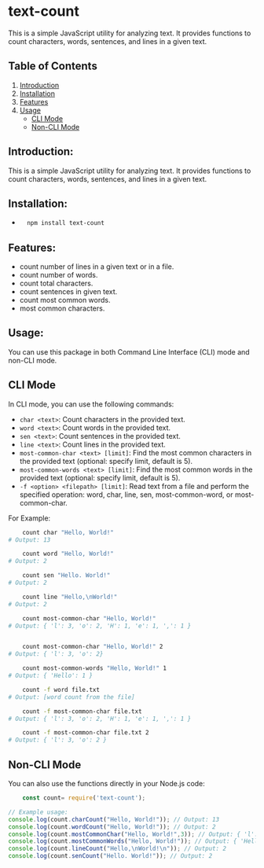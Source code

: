 # text-count
This is a simple JavaScript utility for analyzing text. It provides functions to count characters, words, sentences, and lines in a given text.

## Table of Contents

1. [Introduction](#Introduction)
2. [Installation](#Installation)
3. [Features](#Features)
4. [Usage](#Usage)
    - [CLI Mode](#Cli-mode)
    - [Non-CLI Mode](#Non-cli-mode)

## Introduction:

This is a simple JavaScript utility for analyzing text. It provides functions to count characters, words, sentences, and lines in a given text.


## Installation:

- ```bash
    npm install text-count
    ```

## Features:
- count number of lines in a given text or in a file.
- count number of words.
- count total characters.
- count sentences in given text.
- count most common words.
- most common characters.

## Usage:
You can use this package in both Command Line Interface (CLI) mode and non-CLI mode.

## CLI Mode

In CLI mode, you can use the following commands:

- `char <text>`: Count characters in the provided text.
- `word <text>`: Count words in the provided text.
- `sen <text>`: Count sentences in the provided text.
- `line <text>`: Count lines in the provided text.
- `most-common-char <text> [limit]`: Find the most common characters in the provided text (optional: specify limit, default is 5).
- `most-common-words <text> [limit]`: Find the most common words in the provided text (optional: specify limit, default is 5).
- `-f <option> <filepath> [limit]`: Read text from a file and perform the specified operation: word, char, line, sen, most-common-word, or most-common-char.

For Example:
```bash
    count char "Hello, World!"
# Output: 13

    count word "Hello, World!"
# Output: 2

    count sen "Hello. World!"
# Output: 2

    count line "Hello,\nWorld!"
# Output: 2

    count most-common-char "Hello, World!"
# Output: { 'l': 3, 'o': 2, 'H': 1, 'e': 1, ',': 1 }


    count most-common-char "Hello, World!" 2
# Output: { 'l': 3, 'o': 2}

    count most-common-words "Hello, World!" 1
# Output: { 'Hello': 1 }

    count -f word file.txt
# Output: [word count from the file]

    count -f most-common-char file.txt
# Output: { 'l': 3, 'o': 2, 'H': 1, 'e': 1, ',': 1 }

    count -f most-common-char file.txt 2
# Output: { 'l': 3, 'o': 2 }


```

## Non-CLI Mode

You can also use the functions directly in your Node.js code:
```js
    const count= require('text-count');

// Example usage:
console.log(count.charCount("Hello, World!")); // Output: 13
console.log(count.wordCount("Hello, World!")); // Output: 2
console.log(count.mostCommonChar("Hello, World!",3)); // Output: { 'l': 3, 'o': 2, 'H': 1}
console.log(count.mostCommonWords("Hello, World!")); // Output: { 'Hello': 1, 'World': 1 }
console.log(count.lineCount("Hello,\nWorld!\n")); // Output: 2
console.log(count.senCount("Hello. World!")); // Output: 2




```